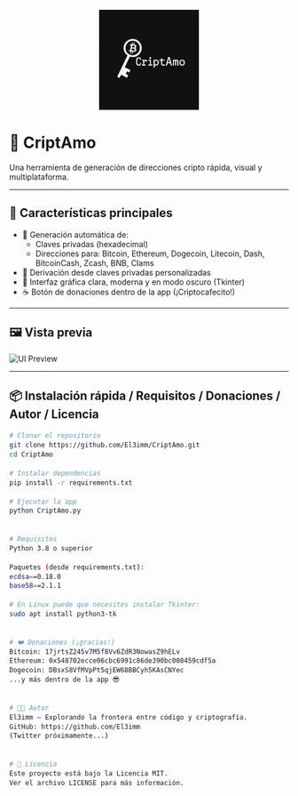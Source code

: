 <p align="center">
  <img src="criptamo.png" width="180" alt="CriptAmo Logo">
</p>

# 💸 CriptAmo

Una herramienta de generación de direcciones cripto rápida, visual y multiplataforma.

---

## 🚀 Características principales

- 🔐 Generación automática de:
  - Claves privadas (hexadecimal)
  - Direcciones para: Bitcoin, Ethereum, Dogecoin, Litecoin, Dash, BitcoinCash, Zcash, BNB, Clams
- 🧠 Derivación desde claves privadas personalizadas
- 🎨 Interfaz gráfica clara, moderna y en modo oscuro (Tkinter)
- ☕ Botón de donaciones dentro de la app (¡Criptocafecito!)

---

## 🖼️ Vista previa

![UI Preview](https://via.placeholder.com/700x540.png?text=CriptAmo+UI)

---

## 📦 Instalación rápida / Requisitos / Donaciones / Autor / Licencia

```bash
# Clonar el repositorio
git clone https://github.com/El3imm/CriptAmo.git
cd CriptAmo

# Instalar dependencias
pip install -r requirements.txt

# Ejecutar la app
python CriptAmo.py


# Requisitos
Python 3.8 o superior

Paquetes (desde requirements.txt):
ecdsa==0.18.0
base58==2.1.1

# En Linux puede que necesites instalar Tkinter:
sudo apt install python3-tk


# ❤️ Donaciones (¡gracias!)
Bitcoin: 17jrtsZ245v7M5f8Vv6ZdR3NowasZ9hELv
Ethereum: 0x548702ecce06cbc6991c86de390bc008459cdf5a
Dogecoin: DBsxS8VfMVpPt5qjEW68BBCyh5KAsCNYec
...y más dentro de la app 😎


# 👨‍💻 Autor
El3imm — Explorando la frontera entre código y criptografía.
GitHub: https://github.com/El3imm
(Twitter próximamente...)


# 📄 Licencia
Este proyecto está bajo la Licencia MIT.
Ver el archivo LICENSE para más información.
